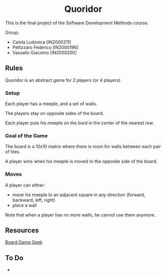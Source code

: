 <div align="center">
  <h1>Quoridor</h1>
</div>

This is the final project of the Software Development Methods course.

Group:

- Caiola Ludovica [IN2000211]
- Pellizzaro Federico [IN2000196]
- Vassallo Giacomo [IN2000200]

## Rules

Quoridor is an abstract game for 2 players (or 4 players).

### Setup

Each player has a meeple, and a set of walls.

The players stay on opposite sides of the board.

Each player puts his meeple on the bord in the center of the nearest row.

### Goal of the Game

The board is a 10x10 matrix where there is room for walls between each pair of tiles.

A player wins when his meeple is moved to the opposite side of the board.

### Moves

A player can either:

- move his meeple to an adjacent square in any direction (forward, backward, left, right)
- place a wall

Note that when a player has no more walls, he cannot use them anymore.

## Resources

[Board Game Geek](https://boardgamegeek.com/boardgame/624/quoridor)

## To Do

- 
